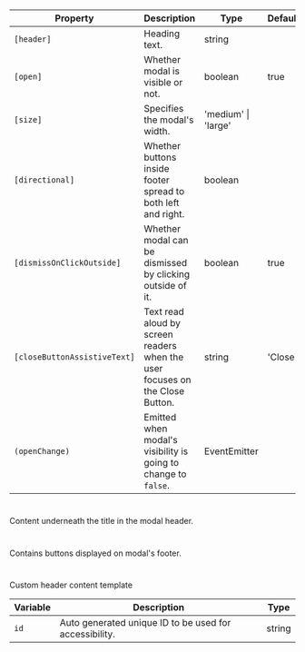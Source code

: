# <ngl-modal>

| Property | Description | Type | Default |
| -------- | ----------- | ---- | ------- |
| `[header]` | Heading text. | string | |
| `[open]` | Whether modal is visible or not. | boolean | true |
| `[size]` | Specifies the modal's width. | 'medium' \| 'large' | |
| `[directional]` | Whether buttons inside footer spread to both left and right. | boolean | |
| `[dismissOnClickOutside]` | Whether modal can be dismissed by clicking outside of it. | boolean | true |
| `[closeButtonAssistiveText]` | Text read aloud by screen readers when the user focuses on the Close Button. | string | 'Close' |
| `(openChange)` | Emitted when modal's visibility is going to change to `false`. | EventEmitter<boolean> | |

# <ng-template nglModalTagline>
  
Content underneath the title in the modal header.

# <ng-template nglModalFooter>

Contains buttons displayed on modal's footer.

# <ng-template nglModalHeader>

Custom header content template

| Variable | Description | Type |
| -------- | ----------- | ---- |
| `id` | Auto generated unique ID to be used for accessibility. | string |
